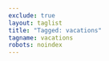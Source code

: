 ```yaml
---
exclude: true
layout: taglist
title: "Tagged: vacations"
tagname: vacations
robots: noindex
---
```


